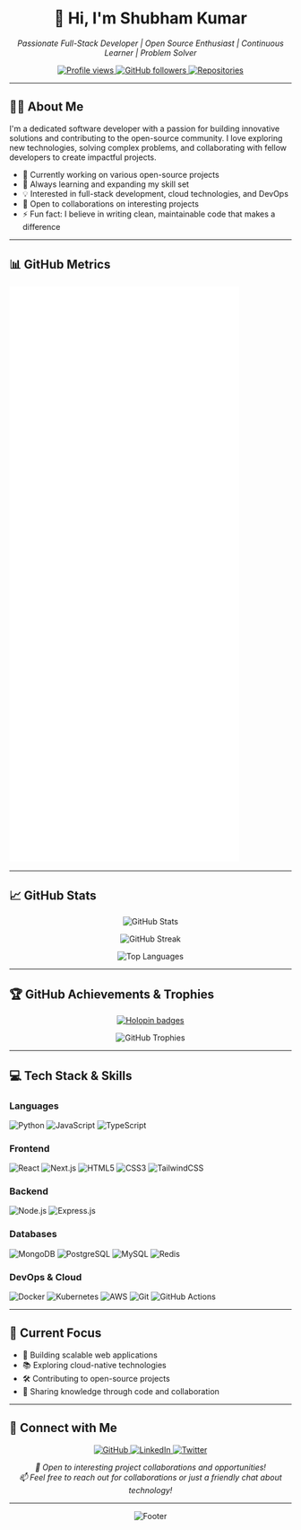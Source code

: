 <h1 align="center">👋 Hi, I'm Shubham Kumar</h1>

<p align="center">
  <em>Passionate Full-Stack Developer | Open Source Enthusiast | Continuous Learner | Problem Solver</em>
</p>

<p align="center">
  <a href="https://github.com/04shubham7">
    <img src="https://komarev.com/ghpvc/?username=04shubham7&label=Profile%20views&color=0e75b6&style=flat" alt="Profile views" />
  </a>
  <a href="https://github.com/04shubham7?tab=followers">
    <img src="https://img.shields.io/github/followers/04shubham7?label=Followers&style=social" alt="GitHub followers" />
  </a>
  <a href="https://github.com/04shubham7?tab=repositories">
    <img src="https://img.shields.io/badge/repositories-view%20all-blue?style=flat" alt="Repositories" />
  </a>
</p>

----

## 👨‍💻 About Me

I'm a dedicated software developer with a passion for building innovative solutions and contributing to the open-source community. I love exploring new technologies, solving complex problems, and collaborating with fellow developers to create impactful projects.

- 🔭 Currently working on various open-source projects
- 🌱 Always learning and expanding my skill set
- 💡 Interested in full-stack development, cloud technologies, and DevOps
- 🤝 Open to collaborations on interesting projects
- ⚡ Fun fact: I believe in writing clean, maintainable code that makes a difference

---

## 📊 GitHub Metrics

<picture align="center">
  <img src="/github-metrics.svg" alt="GitHub Metrics" />
</picture>

---

## 📈 GitHub Stats

<p align="center">
  <img src="https://github-readme-stats.vercel.app/api?username=04shubham7&show_icons=true&theme=radical&hide_border=true&count_private=true" alt="GitHub Stats" />
</p>

<p align="center">
  <img src="https://github-readme-streak-stats.herokuapp.com/?user=04shubham7&theme=radical&hide_border=true" alt="GitHub Streak" />
</p>

<p align="center">
  <img src="https://github-readme-stats.vercel.app/api/top-langs/?username=04shubham7&layout=compact&theme=radical&hide_border=true" alt="Top Languages" />
</p>

---

## 🏆 GitHub Achievements & Trophies

<p align="center">
  <a href="https://holopin.io/@04shubham7">
    <img src="https://holopin.me/04shubham7" alt="Holopin badges" />
  </a>
</p>

<p align="center">
  <img src="https://github-profile-trophy.vercel.app/?username=04shubham7&theme=algolia&no-frame=true&no-bg=true&margin-w=4&column=7" alt="GitHub Trophies" />
</p>

---

## 💻 Tech Stack & Skills

### Languages
![Python](https://img.shields.io/badge/Python-3776AB?style=for-the-badge&logo=python&logoColor=white)
![JavaScript](https://img.shields.io/badge/JavaScript-F7DF1E?style=for-the-badge&logo=javascript&logoColor=black)
![TypeScript](https://img.shields.io/badge/TypeScript-007ACC?style=for-the-badge&logo=typescript&logoColor=white)

### Frontend
![React](https://img.shields.io/badge/React-20232A?style=for-the-badge&logo=react&logoColor=61DAFB)
![Next.js](https://img.shields.io/badge/Next.js-000000?style=for-the-badge&logo=next.js&logoColor=white)
![HTML5](https://img.shields.io/badge/HTML5-E34F26?style=for-the-badge&logo=html5&logoColor=white)
![CSS3](https://img.shields.io/badge/CSS3-1572B6?style=for-the-badge&logo=css3&logoColor=white)
![TailwindCSS](https://img.shields.io/badge/Tailwind_CSS-38B2AC?style=for-the-badge&logo=tailwind-css&logoColor=white)

### Backend
![Node.js](https://img.shields.io/badge/Node.js-43853D?style=for-the-badge&logo=node.js&logoColor=white)
![Express.js](https://img.shields.io/badge/Express.js-404D59?style=for-the-badge)

### Databases
![MongoDB](https://img.shields.io/badge/MongoDB-4EA94B?style=for-the-badge&logo=mongodb&logoColor=white)
![PostgreSQL](https://img.shields.io/badge/PostgreSQL-316192?style=for-the-badge&logo=postgresql&logoColor=white)
![MySQL](https://img.shields.io/badge/MySQL-00000F?style=for-the-badge&logo=mysql&logoColor=white)
![Redis](https://img.shields.io/badge/Redis-DC382D?style=for-the-badge&logo=redis&logoColor=white)

### DevOps & Cloud
![Docker](https://img.shields.io/badge/Docker-2496ED?style=for-the-badge&logo=docker&logoColor=white)
![Kubernetes](https://img.shields.io/badge/Kubernetes-326CE5?style=for-the-badge&logo=kubernetes&logoColor=white)
![AWS](https://img.shields.io/badge/AWS-FF9900?style=for-the-badge&logo=amazon-aws&logoColor=white)
![Git](https://img.shields.io/badge/Git-F05032?style=for-the-badge&logo=git&logoColor=white)
![GitHub Actions](https://img.shields.io/badge/GitHub_Actions-2088FF?style=for-the-badge&logo=github-actions&logoColor=white)

---

## 🎯 Current Focus

- 🚀 Building scalable web applications
- 📚 Exploring cloud-native technologies
- 🛠️ Contributing to open-source projects
- 💬 Sharing knowledge through code and collaboration

---

## 🤝 Connect with Me

<p align="center">
  <a href="https://github.com/04shubham7">
    <img src="https://img.shields.io/badge/GitHub-100000?style=for-the-badge&logo=github&logoColor=white" alt="GitHub" />
  </a>
  <a href="https://linkedin.com/in/04shubham7">
    <img src="https://img.shields.io/badge/LinkedIn-0077B5?style=for-the-badge&logo=linkedin&logoColor=white" alt="LinkedIn" />
  </a>
  <a href="https://twitter.com/04shubham7">
    <img src="https://img.shields.io/badge/Twitter-1DA1F2?style=for-the-badge&logo=twitter&logoColor=white" alt="Twitter" />
  </a>
</p>

<p align="center">
  <em>💼 Open to interesting project collaborations and opportunities!</em>
  <br>
  <em>📫 Feel free to reach out for collaborations or just a friendly chat about technology!</em>
</p>

---

<p align="center">
  <img src="https://capsule-render.vercel.app/api?type=waving&color=gradient&height=100&section=footer" alt="Footer" />
</p>

